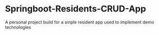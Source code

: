 # Springboot-Residents-CRUD-App
A personal project build for a sinple resident app used to implement demo technologies
